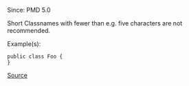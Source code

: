 Since: PMD 5.0

Short Classnames with fewer than e.g. five characters are not recommended.

Example(s):
```
public class Foo {
}
```

[Source](https://pmd.github.io/pmd-5.6.1/pmd-java/rules/java/naming.html#ShortClassName)
